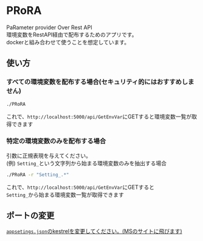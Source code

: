 # PRoRA
PaRameter provider Over Rest API   
環境変数をRestAPI経由で配布するためのアプリです。   
dockerと組み合わせて使うことを想定しています。   

## 使い方
### すべての環境変数を配布する場合(セキュリティ的にはおすすめしません)
``` bash
./PRoRA
```
これで、`http://localhost:5000/api/GetEnvVar`にGETすると環境変数一覧が取得できます
### 特定の環境変数のみを配布する場合
引数に正規表現を与えてください。   
(例) `Setting_`という文字列から始まる環境変数のみを抽出する場合
``` bash
./PRoRA -r "Setting_.*"
```
これで、`http://localhost:5000/api/GetEnvVar`にGETすると   
`Setting_`から始まる環境変数一覧が取得できます

## ポートの変更
[`appsetings.json`のkestrelを変更してください。(MSのサイトに飛びます)](https://learn.microsoft.com/ja-jp/aspnet/core/fundamentals/servers/kestrel/endpoints?view=aspnetcore-7.0#configureiconfiguration)
